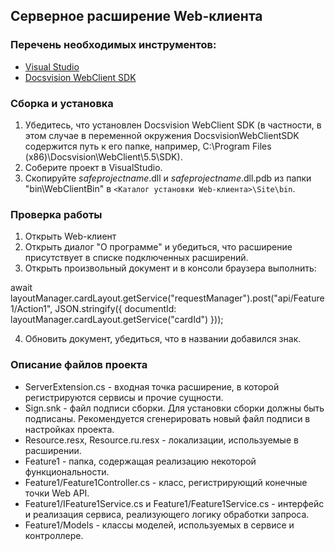 ﻿## Серверное расширение Web-клиента

### Перечень необходимых инструментов:

* [Visual Studio](https://www.visualstudio.com)
* [Docsvision WebClient SDK](https://docsvision.itsm365.com/sd/operator/index.jsp#uuid:KB$2437101)


### Сборка и установка

1. Убедитесь, что установлен Docsvision WebClient SDK (в частности, в этом случае в переменной окружения DocsvisionWebClientSDK содержится путь к его папке, например, C:\Program Files (x86)\Docsvision\WebClient\5.5\SDK\).
2. Соберите проект в VisualStudio.
3. Скопируйте $safeprojectname$.dll и $safeprojectname$.dll.pdb из папки "bin\WebClientBin" в `<Каталог установки Web-клиента>\Site\bin`.

### Проверка работы

1. Открыть Web-клиент
2. Открыть диалог "О программе" и убедиться, что расширение присутствует в списке подключенных расширений.
3. Открыть произвольный документ и в консоли браузера выполнить:

await layoutManager.cardLayout.getService("requestManager").post("api/Feature1/Action1", JSON.stringify({ documentId: layoutManager.cardLayout.getService("cardId") }));

4. Обновить документ, убедиться, что в названии добавился знак.

### Описание файлов проекта

* ServerExtension.cs - входная точка расширение, в которой регистрируются сервисы и прочие сущности.
* Sign.snk - файл подписи сборки. Для установки сборки должны быть подписаны. Рекомендуется сгенерировать новый файл подписи в настройках проекта.
* Resource.resx, Resource.ru.resx - локализации, используемые в расширении.
* Feature1 - папка, содержащая реализацию некоторой функциональности.
* Feature1/Feature1Controller.cs - класс, регистрирующий конечные точки Web API.
* Feature1/IFeature1Service.cs и Feature1/Feature1Service.cs - интерфейс и реализация сервиса, реализующего логику обработки запроса.
* Feature1/Models - классы моделей, используемых в сервисе и контроллере.
